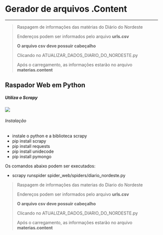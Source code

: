 # Gerador de arquivos .Content

---
> Raspagem de informações das matérias do Diário do Nordeste
>
> Endereços podem ser informados pelo arquivo **urls.csv**
>
> **O arquivo csv deve possuir cabeçalho**
>
> Clicando no ATUALIZAR_DADOS_DIARIO_DO_NORDESTE.py
>
> Após o carregamento, as informações estarão no arquivo **materias.content**


## Raspador Web em Python

##### Utiliza o Scrapy
![](https://scrapy.org/favicons/apple-touch-icon-180x180.png)

###### Instalação

* instale o python e a biblioteca scrapy
* pip install scrapy
* pip install requests
* pip install unidecode
* pip install pymongo


Os comandos abaixo podem ser executados:

* scrapy runspider spider_web/spiders/diario_nordeste.py
> Raspagem de informações das materias do Diario do Nordeste
>
> Endereços podem ser informados pelo arquivo **urls.csv**
>
> **O arquivo csv deve possuir cabeçalho**
>
> Clicando no ATUALIZAR_DADOS_DIARIO_DO_NORDESTE.py
>
> Após o carregamento, as informações estarão no arquivo **materias.content**